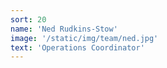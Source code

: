 ```yaml
---
sort: 20
name: 'Ned Rudkins-Stow'
image: '/static/img/team/ned.jpg'
text: 'Operations Coordinator'
---
```

